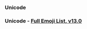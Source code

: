 ### Unicode

### Unicode - [Full Emoji List, v13.0](https://unicode.org/emoji/charts/full-emoji-list.html)